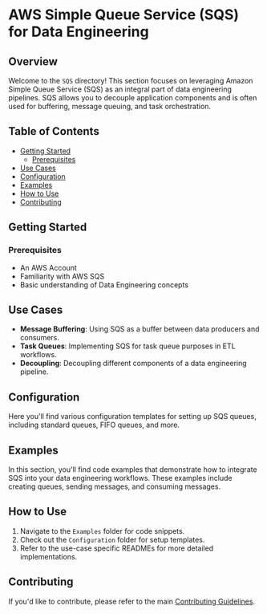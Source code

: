 # AWS Simple Queue Service (SQS) for Data Engineering

## Overview

Welcome to the `SQS` directory! This section focuses on leveraging Amazon Simple Queue Service (SQS) as an integral part of data engineering pipelines. SQS allows you to decouple application components and is often used for buffering, message queuing, and task orchestration.

## Table of Contents

- [Getting Started](#getting-started)
  - [Prerequisites](#prerequisites)
- [Use Cases](#use-cases)
- [Configuration](#configuration)
- [Examples](#examples)
- [How to Use](#how-to-use)
- [Contributing](#contributing)

## Getting Started

### Prerequisites

- An AWS Account
- Familiarity with AWS SQS
- Basic understanding of Data Engineering concepts

## Use Cases

- **Message Buffering**: Using SQS as a buffer between data producers and consumers.
- **Task Queues**: Implementing SQS for task queue purposes in ETL workflows.
- **Decoupling**: Decoupling different components of a data engineering pipeline.

## Configuration

Here you'll find various configuration templates for setting up SQS queues, including standard queues, FIFO queues, and more.

## Examples

In this section, you'll find code examples that demonstrate how to integrate SQS into your data engineering workflows. These examples include creating queues, sending messages, and consuming messages.

## How to Use

1. Navigate to the `Examples` folder for code snippets.
2. Check out the `Configuration` folder for setup templates.
3. Refer to the use-case specific READMEs for more detailed implementations.

## Contributing

If you'd like to contribute, please refer to the main [Contributing Guidelines](../CONTRIBUTING.md).

